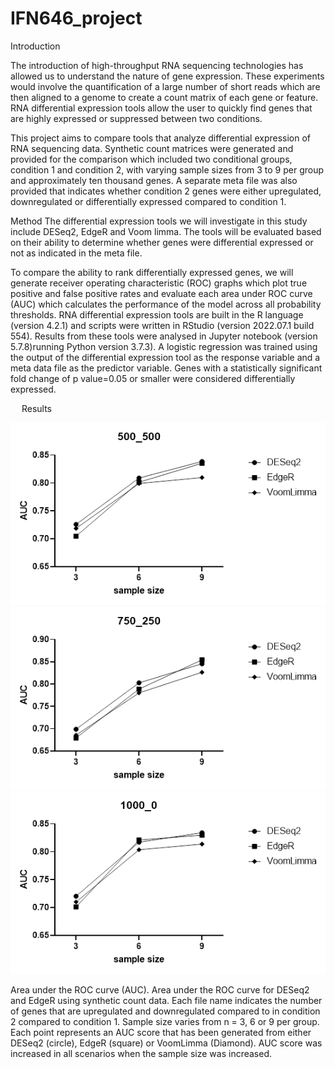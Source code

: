 # IFN646_project
Introduction

The introduction of high-throughput RNA sequencing technologies has allowed us to understand the nature of gene expression. 
These experiments would involve the quantification of a large number of short reads which are then aligned to a genome to create a count matrix of each gene or feature. 
RNA differential expression tools allow the user to quickly find genes that are highly expressed or suppressed between two conditions.

This project aims to compare tools that analyze differential expression of RNA sequencing data. 
Synthetic count matrices were generated and provided for the comparison which included two conditional groups, condition 1 and condition 2, with varying sample sizes from 3 to 9 per group and approximately ten thousand genes. 
A separate meta file was also provided that indicates whether condition 2 genes were either upregulated, downregulated or differentially expressed compared to condition 1.


Method
The differential expression tools we will investigate in this study include DESeq2, EdgeR and Voom limma. 
The tools will be evaluated based on their ability to determine whether genes were differential expressed or not as indicated in the meta file. 

To compare the ability to rank differentially expressed genes, we will generate receiver operating characteristic (ROC) graphs which plot true positive and false positive rates and evaluate each area under ROC curve (AUC) which calculates the performance of the model across all probability thresholds.
RNA differential expression tools are built in the R language (version 4.2.1) and scripts were written in RStudio (version 2022.07.1 build 554). Results from these tools were analysed in Jupyter notebook (version 5.7.8)running Python version 3.7.3). 
A logistic regression was trained using the output of the differential expression tool as the response variable and a meta data file as the predictor variable. Genes with a statistically significant fold change of p value=0.05 or smaller were considered differentially expressed.

 
Results

![alt text](/Picture500_500.png?raw=true)
![alt text](/Picture750_250.png?raw=true)
![alt text](/Picture1000_0.png?raw=true)
 
Area under the ROC curve (AUC). Area under the ROC curve for DESeq2 and EdgeR using synthetic count data.
Each file name indicates the number of genes that are upregulated and downregulated compared to in condition 2 compared to condition 1. 
Sample size varies from n = 3, 6 or 9 per group.
Each point represents an AUC score that has been generated from either DESeq2 (circle), EdgeR (square) or VoomLimma (Diamond).
AUC score was increased in all scenarios when the sample size was increased.
